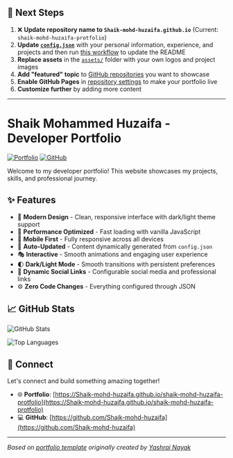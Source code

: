 ## 🚀 Next Steps

1. ❌ **Update repository name to `Shaik-mohd-huzaifa.github.io`** (Current: `shaik-mohd-huzaifa-protfolio`)
2. **Update [`config.json`](https://github.com/Shaik-mohd-huzaifa/shaik-mohd-huzaifa-protfolio/blob/main/config.json)** with your personal information, experience, and projects and then run [this workflow](https://github.com/Shaik-mohd-huzaifa/shaik-mohd-huzaifa-protfolio/actions/workflows/update-readme.yml) to update the README
3. **Replace assets** in the [`assets/`](https://github.com/Shaik-mohd-huzaifa/shaik-mohd-huzaifa-protfolio/tree/main/assets/) folder with your own logos and project images
4. **Add "featured" topic** to [GitHub repositories](https://github.com/Shaik-mohd-huzaifa?tab=repositories) you want to showcase
5. **Enable GitHub Pages** in [repository settings](https://github.com/Shaik-mohd-huzaifa/shaik-mohd-huzaifa-protfolio/settings/pages) to make your portfolio live
6. **Customize further** by adding more content

---

# Shaik Mohammed Huzaifa - Developer Portfolio

<div align="left">
  
[![Portfolio](https://img.shields.io/badge/🌐_Visit_Portfolio-Live-brightgreen?style=for-the-badge)](https://Shaik-mohd-huzaifa.github.io/shaik-mohd-huzaifa-protfolio)
[![GitHub](https://img.shields.io/badge/GitHub-Profile-181717?style=for-the-badge&logo=github)](https://github.com/Shaik-mohd-huzaifa)

</div>

Welcome to my developer portfolio! This website showcases my projects, skills, and professional journey.

## ✨ Features

- 🎨 **Modern Design** - Clean, responsive interface with dark/light theme support
- 🚀 **Performance Optimized** - Fast loading with vanilla JavaScript
- 📱 **Mobile First** - Fully responsive across all devices
- 🔄 **Auto-Updated** - Content dynamically generated from `config.json`
- 🎭 **Interactive** - Smooth animations and engaging user experience
- 🌓 **Dark/Light Mode** - Smooth transitions with persistent preferences
- 🔗 **Dynamic Social Links** - Configurable social media and professional links
- ⚙️ **Zero Code Changes** - Everything configured through JSON

## 📈 GitHub Stats

<div align="left">

![GitHub Stats](https://github-readme-stats.vercel.app/api?username=Shaik-mohd-huzaifa&theme=dark&hide_border=true&include_all_commits=true&count_private=true)

![Top Languages](https://github-readme-stats.vercel.app/api/top-langs/?username=Shaik-mohd-huzaifa&theme=dark&hide_border=true&include_all_commits=true&count_private=true&layout=compact)

</div>

## 🤝 Connect

Let's connect and build something amazing together!

- 🌐 **Portfolio**: [https://Shaik-mohd-huzaifa.github.io/shaik-mohd-huzaifa-protfolio](https://Shaik-mohd-huzaifa.github.io/shaik-mohd-huzaifa-protfolio)
- 💻 **GitHub**: [https://github.com/Shaik-mohd-huzaifa](https://github.com/Shaik-mohd-huzaifa)

---

*Based on [portfolio template](https://github.com/yashrajnayak/developer-portfolio) originally created by [Yashraj Nayak](https://github.com/yashrajnayak)*